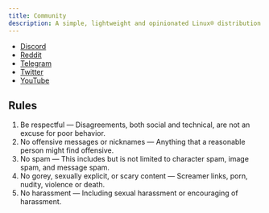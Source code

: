 ```yaml
---
title: Community
description: A simple, lightweight and opinionated Linux® distribution based on musl libc and toybox
---
```


- [Discord](https://discord.gg/nDKNmNc)
- [Reddit](https://www.reddit.com/r/glaucus)
- [Telegram](https://t.me/glaucuslinux)
- [Twitter](https://twitter.com/glaucuslinux)
- [YouTube](https://www.youtube.com/@glaucuslinux)

## Rules
1. Be respectful — Disagreements, both social and technical, are not an excuse for poor behavior.
2. No offensive messages or nicknames — Anything that a reasonable person might find offensive.
3. No spam — This includes but is not limited to character spam, image spam, and message spam.
4. No gorey, sexually explicit, or scary content — Screamer links, porn, nudity, violence or death.
5. No harassment — Including sexual harassment or encouraging of harassment.
